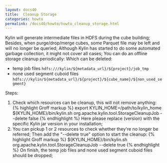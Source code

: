 ```yaml
---
layout: docs40
title:  Cleanup Storage
categories: howto
permalink: /docs40/howto/howto_cleanup_storage.html
---
```


Kylin will generate intermediate files in HDFS during the cube building; Besides, when purge/drop/merge cubes, some Parquet file may be left and will no longer be queried; Although Kylin has started to do some 
automated garbage collection, it might not cover all cases; You can do an offline storage cleanup periodically:
Which can be deleted:
- temp job files
`hdfs:///kylin/${metadata_url}/${project}/job_tmp`
- none used segment cuboid files
`hdfs:///kylin/${metadata_url}/${project}/${cube_name}/${non_used_segment}`

Steps:
1. Check which resources can be cleanup, this will not remove anything:
{% highlight Groff markup %}
export KYLIN_HOME=/path/to/kylin_home
${KYLIN_HOME}/bin/kylin.sh org.apache.kylin.tool.StorageCleanupJob --delete false
{% endhighlight %}
Here please replace (version) with the specific Kylin jar version in your installation;
2. You can pickup 1 or 2 resources to check whether they're no longer be referred; Then add the "--delete true" option to start the cleanup:
{% highlight Groff markup %}
${KYLIN_HOME}/bin/kylin.sh org.apache.kylin.tool.StorageCleanupJob --delete true
{% endhighlight %}
On finish, the temp job files and none used segment cuboid files should be dropped;

